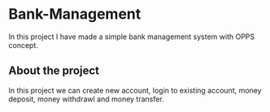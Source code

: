# Bank-Management
In this project I have made a simple bank management system with OPPS concept.

## About the project
In this project we can create new account, login to existing account, money deposit, money withdrawl and money transfer.
